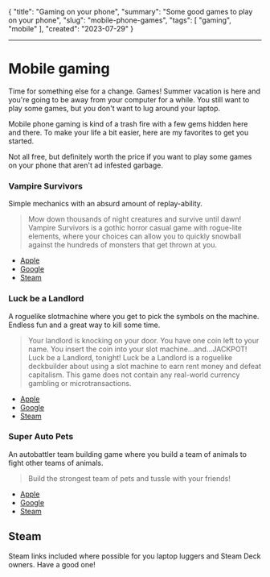 {
    "title": "Gaming on your phone",
    "summary": "Some good games to play on your phone",
    "slug": "mobile-phone-games",
    "tags": [
        "gaming",
        "mobile"
    ],
    "created": "2023-07-29"
}

---

# Mobile gaming

Time for something else for a change. Games! Summer vacation is here and you're going to be away from your computer for a while. You still want to play some games, but you don't want to lug around your laptop.

Mobile phone gaming is kind of a trash fire with a few gems hidden here and there. To make your life a bit easier, here are my favorites to get you started.

Not all free, but definitely worth the price if you want to play some games on your phone that aren't ad infested garbage.

### Vampire Survivors

Simple mechanics with an absurd amount of replay-ability. 

> Mow down thousands of night creatures and survive until dawn! Vampire Survivors is a gothic horror casual game with rogue-lite elements, where your choices can allow you to quickly snowball against the hundreds of monsters that get thrown at you.

- [Apple](https://apps.apple.com/us/app/vampire-survivors/id6444525702)
- [Google](https://play.google.com/store/apps/details?id=com.poncle.vampiresurvivors)
- [Steam](https://store.steampowered.com/app/1794680/Vampire_Survivors/)

### Luck be a Landlord

A roguelike slotmachine where you get to pick the symbols on the machine. Endless fun and a great way to kill some time.

> Your landlord is knocking on your door. You have one coin left to your name. You insert the coin into your slot machine...and...JACKPOT! Luck be a Landlord, tonight! Luck be a Landlord is a roguelike deckbuilder about using a slot machine to earn rent money and defeat capitalism. This game does not contain any real-world currency gambling or microtransactions.

- [Apple](https://apps.apple.com/us/app/luck-be-a-landlord/id6450724928)
- [Google](https://play.google.com/store/apps/details?id=com.trampolinetales.lbal)
- [Steam](https://store.steampowered.com/app/1404850/Luck_be_a_Landlord/)

### Super Auto Pets

An autobattler team building game where you build a team of animals to fight other teams of animals.

> Build the strongest team of pets and tussle with your friends! 

- [Apple](https://apps.apple.com/us/app/super-auto-pets/id1597449908)
- [Google](https://play.google.com/store/search?q=super+auto+pets&c=apps)
- [Steam](https://store.steampowered.com/app/1714040/Super_Auto_Pets/)

## Steam

Steam links included where possible for you laptop luggers and Steam Deck owners. Have a good one!